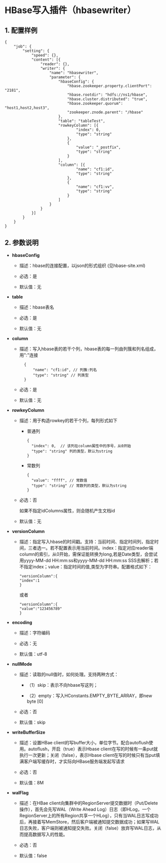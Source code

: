 # HBase写入插件（hbasewriter）

## 1. 配置样例

```
{
	"job": {
		"setting": {
			"speed": {},
			"content": [{
				"reader": {},
				"writer": {
					"name": "hbasewriter",
					"parameter": {
						"hbaseConfig": {
							"hbase.zookeeper.property.clientPort": "2181",
							"hbase.rootdir": "hdfs://ns1/hbase",
							"hbase.cluster.distributed": "true",
							"hbase.zookeeper.quorum": "host1,host2,host3",
							"zookeeper.znode.parent": "/hbase"
						},
						"table": "tableTest",
						"rowkeyColumn": [{
								"index": 0,
								"type": "string"
							},
							{
								"value": "_postfix",
								"type": "string"
							}
						],
						"column": [{
								"name": "cf1:id",
								"type": "string"
							},
							{
								"name": "cf1:vv",
								"type": "string"
							}
						]
					}
				}
			}]
		}
	}
}
```

## 2. 参数说明

* **hbaseConfig**
  
  * 描述：hbase的连接配置，以json的形式组织 (见hbase-site.xml)
  
  * 必选：是 
  
  * 默认值：无

* **table**
  
  * 描述：hbase表名
  
  * 必选：是 
  
  * 默认值：无 

* **column**
  
  * 描述：写入hbase表的若干个列，hbase表的每一列由列簇和列名组成，用":"连接
    
    ```
      {
          "name": "cf1:id", // 列簇:列名
          "type": "string" // 列类型
      }
    ```
  
  * 必选：是 
  
  * 默认值：无 

* **rowkeyColumn**
  
  * 描述：用于构造rowkey的若干个列，每列形式如下
    
    * 普通列
      
      ```
      {
        "index": 0,  // 该列在column属性中的序号，从0开始
        "type": "string" 列的类型，默认为string
      }
      ```
    
    * 常数列
      
      ```
      {
        "value": "ffff", // 常数值
        "type": "string" // 常数列的类型，默认为string
      }
      ```
  
  * 必选：否 
    
      如果不指定idColumns属性，则会随机产生文档id
  
  * 默认值：无 

* **versionColumn**
  
  * 描述：指定写入hbase的时间戳。支持：当前时间、指定时间列，指定时间，三者选一。若不配置表示用当前时间。index：指定对应reader端column的索引，从0开始，需保证能转换为long,若是Date类型，会尝试用yyyy-MM-dd HH:mm:ss和yyyy-MM-dd HH:mm:ss SSS去解析；若不指定index；value：指定时间的值,类型为字符串。配置格式如下：
    
    ```
    "versionColumn":{
    "index":1
    }
    ```
    
    或者
    
    ```
    "versionColumn":{
    "value":"123456789"
    }
    ```

* **encoding**
  
  * 描述：字符编码
  
  * 必选：无 
  
  * 默认值：utf-8 

* **nullMode**
  
  * 描述：读取的null值时，如何处理。支持两种方式：
    
    * （1）skip：表示不向hbase写这列；
    
    * （2）empty：写入HConstants.EMPTY_BYTE_ARRAY，即new byte [0] 
  
  * 必选：否
  
  * 默认值：skip    

* **writeBufferSize**
  
  * 描述：设置HBae client的写buffer大小，单位字节。配合autoflush使用。autoflush，开启（true）表示Hbase client在写的时候有一条put就执行一次更新；关闭（false），表示Hbase client在写的时候只有当put填满客户端写缓存时，才实际向HBase服务端发起写请求
  
  * 必选：否
  
  * 默认值：8M

* **walFlag**
  
  * 描述：在HBae client向集群中的RegionServer提交数据时（Put/Delete操作），首先会先写WAL（Write Ahead Log）日志（即HLog，一个RegionServer上的所有Region共享一个HLog），只有当WAL日志写成功后，再接着写MemStore，然后客户端被通知提交数据成功；如果写WAL日志失败，客户端则被通知提交失败。关闭（false）放弃写WAL日志，从而提高数据写入的性能。
  
  * 必选：否
  
  * 默认值：false
